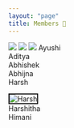 ```yaml
---
layout: "page"
title: Members 🎰
---
```

<image src="./pics/WhatsApp Image 2020-04-24 at 8.34.44 PM.jpeg"></image>
<image src="./pics/WhatsApp Image 2020-04-24 at 8.34.43 PM.jpeg"></image>
<image src="./pics/WhatsApp Image 2020-04-24 at 8.34.44 PM (1).jpeg">
Ayushi
<br>
Aditya
<br>
Abhishek
<br>
Abhijna
<br>
Harsh
  
<image src=".\pics\editedHarsh.jpg" alt="Harsh" border-radius="100%" border="2px solid black"></image>
<br>
Harshitha
<br>
Himani
